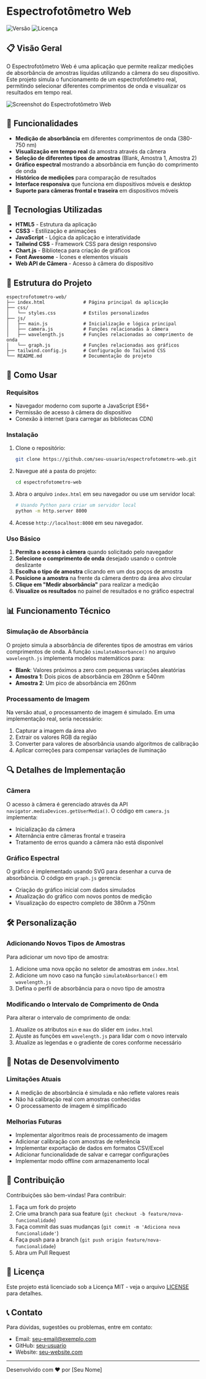 # Espectrofotômetro Web

![Versão](https://img.shields.io/badge/versão-1.0.0-blue)
![Licença](https://img.shields.io/badge/licença-MIT-green)

## 📋 Visão Geral

O Espectrofotômetro Web é uma aplicação que permite realizar medições de absorbância de amostras líquidas utilizando a câmera do seu dispositivo. Este projeto simula o funcionamento de um espectrofotômetro real, permitindo selecionar diferentes comprimentos de onda e visualizar os resultados em tempo real.

![Screenshot do Espectrofotômetro Web](screenshot.png)

## 🌟 Funcionalidades

- **Medição de absorbância** em diferentes comprimentos de onda (380-750 nm)
- **Visualização em tempo real** da amostra através da câmera
- **Seleção de diferentes tipos de amostras** (Blank, Amostra 1, Amostra 2)
- **Gráfico espectral** mostrando a absorbância em função do comprimento de onda
- **Histórico de medições** para comparação de resultados
- **Interface responsiva** que funciona em dispositivos móveis e desktop
- **Suporte para câmeras frontal e traseira** em dispositivos móveis

## 🔧 Tecnologias Utilizadas

- **HTML5** - Estrutura da aplicação
- **CSS3** - Estilização e animações
- **JavaScript** - Lógica da aplicação e interatividade
- **Tailwind CSS** - Framework CSS para design responsivo
- **Chart.js** - Biblioteca para criação de gráficos
- **Font Awesome** - Ícones e elementos visuais
- **Web API de Câmera** - Acesso à câmera do dispositivo

## 📁 Estrutura do Projeto

```
espectrofotometro-web/
├── index.html              # Página principal da aplicação
├── css/
│   └── styles.css          # Estilos personalizados
├── js/
│   ├── main.js             # Inicialização e lógica principal
│   ├── camera.js           # Funções relacionadas à câmera
│   ├── wavelength.js       # Funções relacionadas ao comprimento de onda
│   └── graph.js            # Funções relacionadas aos gráficos
├── tailwind.config.js      # Configuração do Tailwind CSS
└── README.md               # Documentação do projeto
```

## 🚀 Como Usar

### Requisitos

- Navegador moderno com suporte a JavaScript ES6+
- Permissão de acesso à câmera do dispositivo
- Conexão à internet (para carregar as bibliotecas CDN)

### Instalação

1. Clone o repositório:
   ```bash
   git clone https://github.com/seu-usuario/espectrofotometro-web.git
   ```

2. Navegue até a pasta do projeto:
   ```bash
   cd espectrofotometro-web
   ```

3. Abra o arquivo `index.html` em seu navegador ou use um servidor local:
   ```bash
   # Usando Python para criar um servidor local
   python -m http.server 8000
   ```

4. Acesse `http://localhost:8000` em seu navegador.

### Uso Básico

1. **Permita o acesso à câmera** quando solicitado pelo navegador
2. **Selecione o comprimento de onda** desejado usando o controle deslizante
3. **Escolha o tipo de amostra** clicando em um dos poços de amostra
4. **Posicione a amostra** na frente da câmera dentro da área alvo circular
5. **Clique em "Medir absorbância"** para realizar a medição
6. **Visualize os resultados** no painel de resultados e no gráfico espectral

## 📊 Funcionamento Técnico

### Simulação de Absorbância

O projeto simula a absorbância de diferentes tipos de amostras em vários comprimentos de onda. A função `simulateAbsorbance()` no arquivo `wavelength.js` implementa modelos matemáticos para:

- **Blank**: Valores próximos a zero com pequenas variações aleatórias
- **Amostra 1**: Dois picos de absorbância em 280nm e 540nm
- **Amostra 2**: Um pico de absorbância em 260nm

### Processamento de Imagem

Na versão atual, o processamento de imagem é simulado. Em uma implementação real, seria necessário:

1. Capturar a imagem da área alvo
2. Extrair os valores RGB da região
3. Converter para valores de absorbância usando algoritmos de calibração
4. Aplicar correções para compensar variações de iluminação

## 🔍 Detalhes de Implementação

### Câmera

O acesso à câmera é gerenciado através da API `navigator.mediaDevices.getUserMedia()`. O código em `camera.js` implementa:

- Inicialização da câmera
- Alternância entre câmeras frontal e traseira
- Tratamento de erros quando a câmera não está disponível

### Gráfico Espectral

O gráfico é implementado usando SVG para desenhar a curva de absorbância. O código em `graph.js` gerencia:

- Criação do gráfico inicial com dados simulados
- Atualização do gráfico com novos pontos de medição
- Visualização do espectro completo de 380nm a 750nm

## 🛠️ Personalização

### Adicionando Novos Tipos de Amostras

Para adicionar um novo tipo de amostra:

1. Adicione uma nova opção no seletor de amostras em `index.html`
2. Adicione um novo caso na função `simulateAbsorbance()` em `wavelength.js`
3. Defina o perfil de absorbância para o novo tipo de amostra

### Modificando o Intervalo de Comprimento de Onda

Para alterar o intervalo de comprimento de onda:

1. Atualize os atributos `min` e `max` do slider em `index.html`
2. Ajuste as funções em `wavelength.js` para lidar com o novo intervalo
3. Atualize as legendas e o gradiente de cores conforme necessário

## 📝 Notas de Desenvolvimento

### Limitações Atuais

- A medição de absorbância é simulada e não reflete valores reais
- Não há calibração real com amostras conhecidas
- O processamento de imagem é simplificado

### Melhorias Futuras

- Implementar algoritmos reais de processamento de imagem
- Adicionar calibração com amostras de referência
- Implementar exportação de dados em formatos CSV/Excel
- Adicionar funcionalidade de salvar e carregar configurações
- Implementar modo offline com armazenamento local

## 👥 Contribuição

Contribuições são bem-vindas! Para contribuir:

1. Faça um fork do projeto
2. Crie uma branch para sua feature (`git checkout -b feature/nova-funcionalidade`)
3. Faça commit das suas mudanças (`git commit -m 'Adiciona nova funcionalidade'`)
4. Faça push para a branch (`git push origin feature/nova-funcionalidade`)
5. Abra um Pull Request

## 📄 Licença

Este projeto está licenciado sob a Licença MIT - veja o arquivo [LICENSE](LICENSE) para detalhes.

## 📞 Contato

Para dúvidas, sugestões ou problemas, entre em contato:

- Email: seu-email@exemplo.com
- GitHub: [seu-usuario](https://github.com/seu-usuario)
- Website: [seu-website.com](https://seu-website.com)

---

Desenvolvido com ❤️ por [Seu Nome]